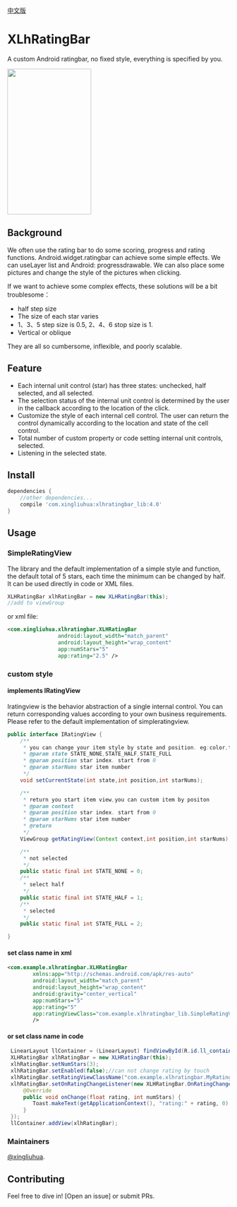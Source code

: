 [中文版](https://github.com/xingliuhua/XLHRatingBar/blob/master/README.cn.md)
# XLhRatingBar

A custom Android ratingbar, no fixed style, everything is specified by you.

<img src="https://github.com/xingliuhua/XLHRatingBar/blob/master/screenshot_1571735043111.jpg" height="330" width="190" >

## Background
We often use the rating bar to do some scoring, progress and rating functions. Android.widget.ratingbar
can achieve some simple effects. We can useLayer list and Android: progressdrawable.
We can also place some pictures and change the style of the pictures when clicking.

If we want to achieve some complex effects, these solutions will be a bit troublesome：
* half step size
* The size of each star varies
* 1、3、5 step size is 0.5, 2、4、6 stop size is 1.
* Vertical or oblique

They are all so cumbersome, inflexible, and poorly scalable.

## Feature

* Each internal unit control (star) has three states: unchecked, half selected, and all selected.
* The selection status of the internal unit control is determined by the user in the callback according to the location of the click.
* Customize the style of each internal cell control. The user can return the control dynamically according to the location and state of the cell control.
* Total number of custom property or code setting internal unit controls, selected.
* Listening in the selected state.

## Install

```gradle
dependencies {
	//other dependencies...
	compile 'com.xingliuhua:xlhratingbar_lib:4.0'
}
```

## Usage
### SimpleRatingView
The library and the default implementation of a simple style and function, the default total of 5 stars,
each time the minimum can be changed by half. It can be used directly in code or XML files.
```java
XLHRatingBar xlhRatingBar = new XLHRatingBar(this);
//add to viewGroup
```
or xml file:
```xml
<com.xingliuhua.xlhratingbar.XLHRatingBar
                android:layout_width="match_parent"
                android:layout_height="wrap_content"
                app:numStars="5"
                app:rating="2.5" />
```
### custom style
#### implements IRatingView
Iratingview is the behavior abstraction of a single internal control. You can return corresponding
values according to your own business requirements. Please refer to the default implementation of simpleratingview.
```java
public interface IRatingView {
    /**
     * you can change your item style by state and position. eg:color,text size.
     * @param state STATE_NONE,STATE_HALF,STATE_FULL
     * @param position star index. start from 0
     * @param starNums star item number
     */
    void setCurrentState(int state,int position,int starNums);

    /**
     * return you start item view,you can custom item by positon
     * @param context
     * @param position star index. start from 0
     * @param starNums star item number
     * @return
     */
    ViewGroup getRatingView(Context context,int position,int starNums);

    /**
     * not selected
     */
    public static final int STATE_NONE = 0;
    /**
     * select half
     */
    public static final int STATE_HALF = 1;
    /**
     * selected
     */
    public static final int STATE_FULL = 2;

}
```

#### set class name in xml

```xml
<com.example.xlhratingbar.XLHRatingBar
		xmlns:app="http://schemas.android.com/apk/res-auto"
        android:layout_width="match_parent"
        android:layout_height="wrap_content"
        android:gravity="center_vertical"
        app:numStars="5"
        app:rating="5"
        app:ratingViewClass="com.example.xlhratingbar_lib.SimpleRatingView"
        />
```


#### or set class name in code


```java
 LinearLayout llContainer = (LinearLayout) findViewById(R.id.ll_container);
 XLHRatingBar xlhRatingBar = new XLHRatingBar(this);
 xlhRatingBar.setNumStars(3);
 xlhRatingBar.setEnabled(false);//can not change rating by touch
 xlhRatingBar.setRatingViewClassName("com.example.xlhratingbar.MyRatingView4");
 xlhRatingBar.setOnRatingChangeListener(new XLHRatingBar.OnRatingChangeListener() {
     @Override
     public void onChange(float rating, int numStars) {
        Toast.makeText(getApplicationContext(), "rating:" + rating, 0).show();
     }
 });
 llContainer.addView(xlhRatingBar);
```

### Maintainers

[@xingliuhua](https://github.com/xingliuhua).

## Contributing

Feel free to dive in! [Open an issue] or submit PRs.
